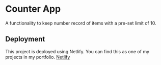 # Counter App

A functionality to keep number record of items with a pre-set limit of 10.

## Deployment

This project is deployed using Netlify. You can find this as one of my projects in my portfolio.
[Netlify](https://counter-app-swapnil.netlify.app "Counter App")
